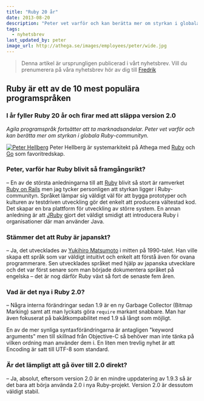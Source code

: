 ```yaml
---
title: "Ruby 20 år"
date: 2013-08-20
description: "Peter vet varför och kan berätta mer om styrkan i globala Ruby-communityn"
tags:
  - nyhetsbrev
last_updated_by: peter
image_url: http://athega.se/images/employees/peter/wide.jpg
---
```

> Denna artikel är ursprungligen publicerad i vårt nyhetsbrev. Vill du prenumerera på våra nyhetsbrev hör av dig till [Fredrik](/fredrik)

## Ruby är ett av de 10 mest populära programspråken
### I år fyller Ruby 20 år och firar med att släppa version 2.0

*Agila programspråk fortsätter att ta marknadsandelar. Peter vet varför och kan berätta mer om styrkan i globala Ruby-communityn.*

[![Peter Hellberg](http://athega.se/images/employees/peter/wide.jpg)](/peter)
Peter Hellberg är systemarkitekt på Athega med [Ruby](http://ruby-lang.org/) och [Go](http://golang.org/) som favoritredskap.

### Peter, varför har Ruby blivit så framgångsrikt?
– En av de största anledningarna till att [Ruby](http://ruby-lang.org/) blivit så stort är ramverket [Ruby on Rails](http://rubyonrails.org/) men jag tycker personligen att styrkan ligger i Ruby-communityn. Språket lämpar sig väldigt väl för att bygga prototyper och kulturen av testdriven utveckling gör det enkelt att producera vältestad kod. Det skapar en bra plattform för utveckling av större system. En annan anledning är att [JRuby](http://jruby.org/) gjort det väldigt smidigt att introducera Ruby i organisationer där man använder Java.

### Stämmer det att Ruby är japanskt?
– Ja, det utvecklades av [Yukihiro Matsumoto](http://en.wikipedia.org/wiki/Yukihiro_Matsumoto) i mitten på 1990-talet. Han ville skapa ett språk som var väldigt intuitivt och enkelt att förstå även för ovana programmerare. Sen utvecklades språket med hjälp av japanska utvecklare och det var först senare som man började dokumentera språket på engelska – det är nog därför Ruby växt så fort de senaste fem åren.

### Vad är det nya i Ruby 2.0?
– Några interna förändringar sedan 1.9 är en ny Garbage Collector (Bitmap Marking) samt att man lyckats göra `require` markant snabbare. Man har även fokuserat på bakåtkompabilitet med 1.9 så långt som möjligt. 

En av de mer synliga syntaxförändringarna är antagligen "keyword arguments" men till skillnad från Objective-C så behöver man inte tänka på vilken ordning man använder dem i. En liten men trevlig nyhet är att Encoding är satt till UTF-8 som standard.

### Är det lämpligt att gå över till 2.0 direkt?
– Ja, absolut, eftersom version 2.0 är en mindre uppdatering av 1.9.3 så är det bara att börja använda 2.0 i nya Ruby-projekt. Version 2.0 är dessutom väldigt stabil.
